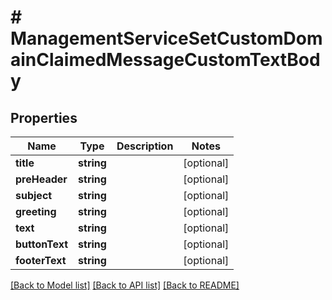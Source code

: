 # # ManagementServiceSetCustomDomainClaimedMessageCustomTextBody

## Properties

Name | Type | Description | Notes
------------ | ------------- | ------------- | -------------
**title** | **string** |  | [optional]
**preHeader** | **string** |  | [optional]
**subject** | **string** |  | [optional]
**greeting** | **string** |  | [optional]
**text** | **string** |  | [optional]
**buttonText** | **string** |  | [optional]
**footerText** | **string** |  | [optional]

[[Back to Model list]](../../README.md#models) [[Back to API list]](../../README.md#endpoints) [[Back to README]](../../README.md)
